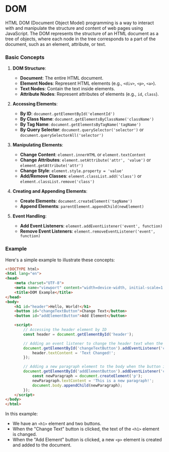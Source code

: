 # DOM

HTML DOM (Document Object Model) programming is a way to interact with and manipulate the structure and content of web pages using JavaScript. The DOM represents the structure of an HTML document as a tree of objects, where each node in the tree corresponds to a part of the document, such as an element, attribute, or text.

### Basic Concepts

1. **DOM Structure**:
   - **Document**: The entire HTML document.
   - **Element Nodes**: Represent HTML elements (e.g., `<div>`, `<p>`, `<a>`).
   - **Text Nodes**: Contain the text inside elements.
   - **Attribute Nodes**: Represent attributes of elements (e.g., `id`, `class`).

2. **Accessing Elements**:
   - **By ID**: `document.getElementById('elementId')`
   - **By Class Name**: `document.getElementsByClassName('className')`
   - **By Tag Name**: `document.getElementsByTagName('tagName')`
   - **By Query Selector**: `document.querySelector('selector')` or `document.querySelectorAll('selector')`

3. **Manipulating Elements**:
   - **Change Content**: `element.innerHTML` or `element.textContent`
   - **Change Attributes**: `element.setAttribute('attr', 'value')` or `element.getAttribute('attr')`
   - **Change Style**: `element.style.property = 'value'`
   - **Add/Remove Classes**: `element.classList.add('class')` or `element.classList.remove('class')`

4. **Creating and Appending Elements**:
   - **Create Elements**: `document.createElement('tagName')`
   - **Append Elements**: `parentElement.appendChild(newElement)`

5. **Event Handling**:
   - **Add Event Listeners**: `element.addEventListener('event', function)`
   - **Remove Event Listeners**: `element.removeEventListener('event', function)`

### Example

Here's a simple example to illustrate these concepts:

```html
<!DOCTYPE html>
<html lang="en">
<head>
    <meta charset="UTF-8">
    <meta name="viewport" content="width=device-width, initial-scale=1.0">
    <title>DOM Example</title>
</head>
<body>
    <h1 id="header">Hello, World!</h1>
    <button id="changeTextButton">Change Text</button>
    <button id="addElementButton">Add Element</button>

    <script>
        // Accessing the header element by ID
        const header = document.getElementById('header');

        // Adding an event listener to change the header text when the button is clicked
        document.getElementById('changeTextButton').addEventListener('click', function() {
            header.textContent = 'Text Changed!';
        });

        // Adding a new paragraph element to the body when the button is clicked
        document.getElementById('addElementButton').addEventListener('click', function() {
            const newParagraph = document.createElement('p');
            newParagraph.textContent = 'This is a new paragraph!';
            document.body.appendChild(newParagraph);
        });
    </script>
</body>
</html>
```

In this example:
- We have an `<h1>` element and two buttons.
- When the "Change Text" button is clicked, the text of the `<h1>` element is changed.
- When the "Add Element" button is clicked, a new `<p>` element is created and added to the document.

